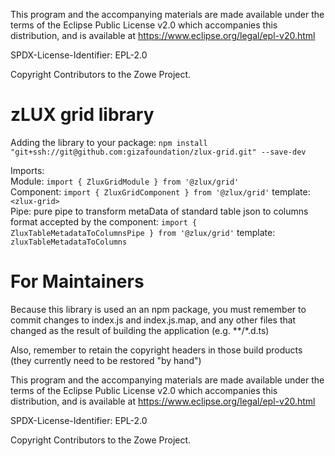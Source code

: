 This program and the accompanying materials are
made available under the terms of the Eclipse Public License v2.0 which accompanies
this distribution, and is available at https://www.eclipse.org/legal/epl-v20.html

SPDX-License-Identifier: EPL-2.0

Copyright Contributors to the Zowe Project.
# zLUX grid library
Adding the library to your package:
`npm install "git+ssh://git@github.com:gizafoundation/zlux-grid.git" --save-dev`

Imports:  
Module: `import { ZluxGridModule } from '@zlux/grid'`  
Component: `import { ZluxGridComponent } from '@zlux/grid'` template: `<zlux-grid>`  
Pipe: pure pipe to transform metaData of standard table json to columns format accepted by the component: `import { ZluxTableMetadataToColumnsPipe } from '@zlux/grid'` template: `zluxTableMetadataToColumns`  

# For Maintainers
Because this library is used an an npm package, you must remember to commit changes to index.js and index.js.map, and any other files that changed as the result of building the application (e.g. **/*.d.ts)

Also, remember to retain the copyright headers in those build products (they currently need to be restored "by hand")


This program and the accompanying materials are
made available under the terms of the Eclipse Public License v2.0 which accompanies
this distribution, and is available at https://www.eclipse.org/legal/epl-v20.html

SPDX-License-Identifier: EPL-2.0

Copyright Contributors to the Zowe Project.
